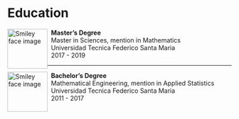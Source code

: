 # Education


<p>
<img src="https://upload.wikimedia.org/wikipedia/commons/4/47/Logo_UTFSM.png" alt="Smiley face image"
style="float:left; width:90px; height:90px;">
<span style="vertical-align:bottom">
&nbsp <strong> Master’s Degree</strong> <br>
&nbsp Master in Sciences, mention in Mathematics <br>
&nbsp Universidad Tecnica Federico Santa Maria <br>
&nbsp 2017 - 2019
</span>
</p>
<hr size="30">
<p>
<img src="https://upload.wikimedia.org/wikipedia/commons/4/47/Logo_UTFSM.png" alt="Smiley face image"
style="float:left; width:90px; height:90px;">
<span style="vertical-align:bottom">
&nbsp <strong> Bachelor’s Degree</strong>  <br>
&nbsp Mathematical Engineering, mention in Applied Statistics <br>
&nbsp Universidad Tecnica Federico Santa Maria <br>
&nbsp 2011 - 2017
</span>
</p>


